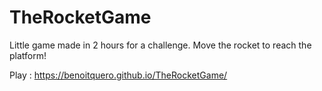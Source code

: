 # TheRocketGame

Little game made in 2 hours for a challenge. Move the rocket to reach the platform!

Play : https://benoitquero.github.io/TheRocketGame/

